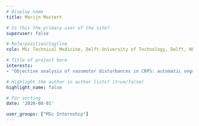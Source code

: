 ```yaml
---
# Display name
title: Marijn Mostert

# Is this the primary user of the site?
superuser: false

# Role/position/tagline
role: MSc Technical Medicine, Delft University of Technology, Delft, NL (2020)

# Title of project here
interests:
- "Objective analysis of vasomotor disturbances in CRPS: automatic segmentation and classification of thermography images"

# Highlight the author in author lists? (true/false)
highlight_name: false

# For sorting
date: '2020-08-01'

user_groups: ["MSc Internship"]
---
```

